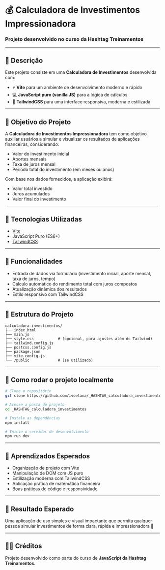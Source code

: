 # 💰 Calculadora de Investimentos Impressionadora  
### Projeto desenvolvido no curso da Hashtag Treinamentos

---

## 📌 Descrição

Este projeto consiste em uma **Calculadora de Investimentos** desenvolvida com:

- ⚡️ **Vite** para um ambiente de desenvolvimento moderno e rápido  
- 💻 **JavaScript puro (vanilla JS)** para a lógica de cálculos  
- 🎨 **TailwindCSS** para uma interface responsiva, moderna e estilizada

---

## 🎯 Objetivo do Projeto

A **Calculadora de Investimentos Impressionadora** tem como objetivo auxiliar usuários a simular e visualizar os resultados de aplicações financeiras, considerando:

- Valor do investimento inicial  
- Aportes mensais  
- Taxa de juros mensal  
- Período total do investimento (em meses ou anos)  

Com base nos dados fornecidos, a aplicação exibirá:

- Valor total investido  
- Juros acumulados  
- Valor final do investimento  

---

## 🧰 Tecnologias Utilizadas

- [Vite](https://vitejs.dev/)
- JavaScript Puro (ES6+)
- [TailwindCSS](https://tailwindcss.com/)

---

## 🚀 Funcionalidades

- Entrada de dados via formulário (investimento inicial, aporte mensal, taxa de juros, tempo)
- Cálculo automático do rendimento total com juros compostos
- Atualização dinâmica dos resultados
- Estilo responsivo com TailwindCSS

---

## 📁 Estrutura do Projeto

```
calculadora-investimentos/
├── index.html
├── main.js
├── style.css           # (opcional, para ajustes além do Tailwind)
├── tailwind.config.js
├── postcss.config.js
├── package.json
├── vite.config.js
└── /public             # (se utilizado)
```

---

## 🧪 Como rodar o projeto localmente

```bash
# Clone o repositório
git clone https://github.com/ivoetana/_HASHTAG_calculadora_investimentos.git

# Acesse a pasta do projeto
cd _HASHTAG_calculadora_investimentos

# Instale as dependências
npm install

# Inicie o servidor de desenvolvimento
npm run dev
```

---

## 🧠 Aprendizados Esperados

- Organização de projeto com Vite
- Manipulação de DOM com JS puro
- Estilização moderna com TailwindCSS
- Aplicação prática de matemática financeira
- Boas práticas de código e responsividade

---

## 🏁 Resultado Esperado

Uma aplicação de uso simples e visual impactante que permita qualquer pessoa simular investimentos de forma clara, rápida e impressionadora 💸

---

## 👨‍🏫 Créditos

Projeto desenvolvido como parte do curso de **JavaScript da Hashtag Treinamentos**.
